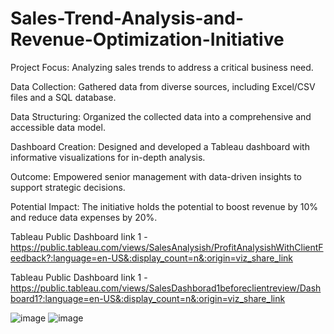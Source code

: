 # Sales-Trend-Analysis-and-Revenue-Optimization-Initiative

Project Focus: Analyzing sales trends to address a critical business need.

Data Collection: Gathered data from diverse sources, including Excel/CSV files and a SQL database.

Data Structuring: Organized the collected data into a comprehensive and accessible data model.

Dashboard Creation: Designed and developed a Tableau dashboard with informative visualizations for in-depth analysis.

Outcome: Empowered senior management with data-driven insights to support strategic decisions.

Potential Impact: The initiative holds the potential to boost revenue by 10% and reduce data expenses by 20%.

Tableau Public Dashboard link 1 - https://public.tableau.com/views/SalesAnalysish/ProfitAnalysishWithClientFeedback?:language=en-US&:display_count=n&:origin=viz_share_link

Tableau Public Dashboard link 1 - https://public.tableau.com/views/SalesDashborad1beforeclientreview/Dashboard1?:language=en-US&:display_count=n&:origin=viz_share_link


![image](https://github.com/Pabitra-1234/Sales-Trend-Analysis-and-Revenue-Optimization-Initiative/assets/91016504/d934cba4-ed64-47cd-aaa3-278e8730aa86)
![image](https://github.com/Pabitra-1234/Sales-Trend-Analysis-and-Revenue-Optimization-Initiative/assets/91016504/a4364b0a-fd3e-4651-a4a9-361cb48ec182)
